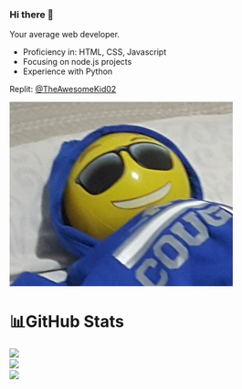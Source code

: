 ### Hi there 👋

Your average web developer.

- Proficiency in: HTML, CSS, Javascript
- Focusing on node.js projects
- Experience with Python

Replit: [@TheAwesomeKid02](https://replit.com/@TheAwesomeKid02)

<img src="images/person-imitation-small.jpg" />

# 📊GitHub Stats
![](https://github-readme-streak-stats.herokuapp.com/?user=TheAwesomeKid02&theme=transparent&hide_border=false)<br/>
![](https://github-readme-stats.vercel.app/api/top-langs/?username=TheAwesomeKid02&theme=transparent&hide_border=false&include_all_commits=false&count_private=false&layout=compact)<br/>
![](https://github-profile-summary-cards.vercel.app/api/cards/profile-details?username=TheAwesomeKid02&theme=github_dark)<br/>
